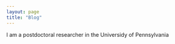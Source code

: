 ```yaml
---
layout: page
title: "Blog"
---
```


I am a postdoctoral researcher in the Universidy of Pennsylvania
